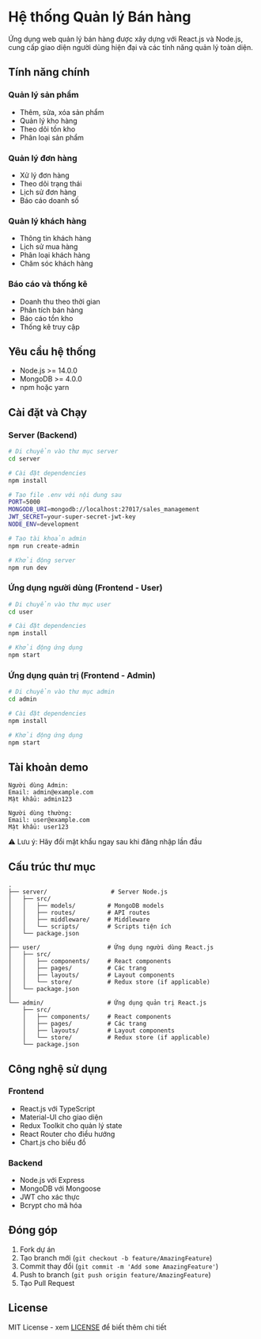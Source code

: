 # Hệ thống Quản lý Bán hàng

Ứng dụng web quản lý bán hàng được xây dựng với React.js và Node.js, cung cấp giao diện người dùng hiện đại và các tính năng quản lý toàn diện.

## Tính năng chính

### Quản lý sản phẩm
- Thêm, sửa, xóa sản phẩm
- Quản lý kho hàng
- Theo dõi tồn kho
- Phân loại sản phẩm

### Quản lý đơn hàng
- Xử lý đơn hàng
- Theo dõi trạng thái
- Lịch sử đơn hàng
- Báo cáo doanh số

### Quản lý khách hàng
- Thông tin khách hàng
- Lịch sử mua hàng
- Phân loại khách hàng
- Chăm sóc khách hàng

### Báo cáo và thống kê
- Doanh thu theo thời gian
- Phân tích bán hàng
- Báo cáo tồn kho
- Thống kê truy cập

## Yêu cầu hệ thống

- Node.js >= 14.0.0
- MongoDB >= 4.0.0
- npm hoặc yarn

## Cài đặt và Chạy

### Server (Backend)

```bash
# Di chuyển vào thư mục server
cd server

# Cài đặt dependencies
npm install

# Tạo file .env với nội dung sau
PORT=5000
MONGODB_URI=mongodb://localhost:27017/sales_management
JWT_SECRET=your-super-secret-jwt-key
NODE_ENV=development

# Tạo tài khoản admin
npm run create-admin

# Khởi động server
npm run dev
```

### Ứng dụng người dùng (Frontend - User)

```bash
# Di chuyển vào thư mục user
cd user

# Cài đặt dependencies
npm install

# Khởi động ứng dụng
npm start
```

### Ứng dụng quản trị (Frontend - Admin)

```bash
# Di chuyển vào thư mục admin
cd admin

# Cài đặt dependencies
npm install

# Khởi động ứng dụng
npm start
```

## Tài khoản demo

```
Người dùng Admin:
Email: admin@example.com
Mật khẩu: admin123

Người dùng thường:
Email: user@example.com
Mật khẩu: user123
```

⚠️ Lưu ý: Hãy đổi mật khẩu ngay sau khi đăng nhập lần đầu

## Cấu trúc thư mục

```
.
├── server/                  # Server Node.js
│   ├── src/
│   │   ├── models/         # MongoDB models
│   │   ├── routes/         # API routes
│   │   ├── middleware/     # Middleware
│   │   └── scripts/        # Scripts tiện ích
│   └── package.json
│
├── user/                   # Ứng dụng người dùng React.js
│   ├── src/
│   │   ├── components/     # React components
│   │   ├── pages/          # Các trang
│   │   ├── layouts/        # Layout components
│   │   └── store/          # Redux store (if applicable)
│   └── package.json
│
└── admin/                  # Ứng dụng quản trị React.js
    ├── src/
    │   ├── components/     # React components
    │   ├── pages/          # Các trang
    │   ├── layouts/        # Layout components
    │   └── store/          # Redux store (if applicable)
    └── package.json
```

## Công nghệ sử dụng

### Frontend
- React.js với TypeScript
- Material-UI cho giao diện
- Redux Toolkit cho quản lý state
- React Router cho điều hướng
- Chart.js cho biểu đồ

### Backend
- Node.js với Express
- MongoDB với Mongoose
- JWT cho xác thực
- Bcrypt cho mã hóa

## Đóng góp

1. Fork dự án
2. Tạo branch mới (`git checkout -b feature/AmazingFeature`)
3. Commit thay đổi (`git commit -m 'Add some AmazingFeature'`)
4. Push to branch (`git push origin feature/AmazingFeature`)
5. Tạo Pull Request

## License

MIT License - xem [LICENSE](LICENSE) để biết thêm chi tiết 